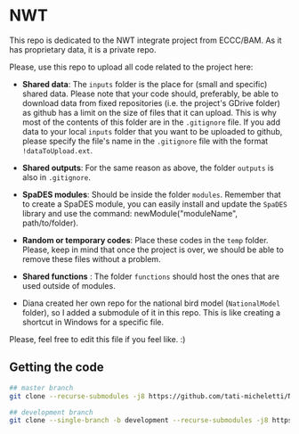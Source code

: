 # NWT
This repo is dedicated to the NWT integrate project from ECCC/BAM. As it has proprietary data, it is a private repo.

Please, use this repo to upload all code related to the project here:

* **Shared data**: The `inputs` folder is the place for (small and specific) shared data. Please note that your code should, preferably, be able to download data from fixed repositories (i.e. the project's GDrive folder) as github has a limit on the size of files that it can upload. This is why most of the contents of this folder are in the `.gitignore` file. If you add data to your local `inputs` folder that you want to be uploaded to github, please specify the file's name in the `.gitignore` file with the format `!dataToUpload.ext`.

* **Shared outputs**: For the same reason as above, the folder `outputs` is also in `.gitignore`.

* **SpaDES modules**: Should be inside the folder `modules`. Remember that to create a SpaDES module, you can easily install and update the `SpaDES` library and use the command: newModule("moduleName", path/to/folder).

* **Random or temporary codes**: Place these codes in the `temp` folder. Please, keep in mind that once the project is over, we should be able to remove these files without a problem.

* **Shared functions** : The folder `functions` should host the ones that are used outside of modules.

* Diana created her own repo for the national bird model (`NationalModel` folder), so I added a submodule of it in this repo. This is like creating a shortcut in Windows for a specific file.

Please, feel free to edit this file if you feel like. :)

## Getting the code

```bash
## master branch
git clone --recurse-submodules -j8 https://github.com/tati-micheletti/NWT

## development branch
git clone --single-branch -b development --recurse-submodules -j8 https://github.com/tati-micheletti/NWT
```

